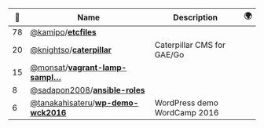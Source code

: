 |:star2: | Name | Description | 🌍|
|---|---|---|---|
|78|[@kamipo](https://github.com/kamipo)/[**etcfiles**](https://github.com/kamipo/etcfiles)|||
|20|[@knightso](https://github.com/knightso)/[**caterpillar**](https://github.com/knightso/caterpillar)|Caterpillar CMS for GAE/Go||
|15|[@monsat](https://github.com/monsat)/[**vagrant-lamp-sampl…**](https://github.com/monsat/vagrant-lamp-sample)|||
|8|[@sadapon2008](https://github.com/sadapon2008)/[**ansible-roles**](https://github.com/sadapon2008/ansible-roles)|||
|6|[@tanakahisateru](https://github.com/tanakahisateru)/[**wp-demo-wck2016**](https://github.com/tanakahisateru/wp-demo-wck2016)|WordPress demo WordCamp 2016||

